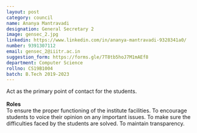 ```yaml
---
layout: post
category: council
name: Ananya Mantravadi
designation: General Secretary 2
image: gensec_2.jpg
linkedin: https://www.linkedin.com/in/ananya-mantravadi-9328341a0/
number: 9391307112
email: gensec_2@iiitr.ac.in
suggestion_form: https://forms.gle/7T8tb5hoJ7M1mAEf8
department: Computer Science
rollno: CS19B1004
batch: B.Tech 2019-2023
---
```

Act as the primary point of contact for the students.
<br><br>
<b>Roles</b>
<br>
To ensure the proper functioning of the institute facilities.
To encourage students to voice their opinion on any important issues. 
To make sure the difficulties faced by the students are solved.
To maintain transparency.